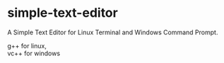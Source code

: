 # simple-text-editor
A Simple Text Editor for Linux Terminal and Windows Command Prompt.

g++ for linux, <br>
vc++ for windows

